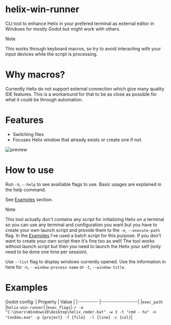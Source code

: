 # helix-win-runner

CLI tool to enhance Helix in your prefered terminal as external editor in Windows for mostly Godot but might work with others.

> [!NOTE]
> This works through keyboard macros, so try to avoid interacting with your input devices while the script is processing.

# Why macros?

Currently Helix do not support external connection which give many quality IDE features.
This is a workaround for that to be as close as possible for what it could be through automation.

# Features

- Switching files
- Focuses Helix window that already exists or create one if not.
 
![preview](https://user-images.githubusercontent.com/77918086/224227674-7baa9fc7-a26d-422e-8cd7-8919bd6c8e5c.gif)
 
 
# How to use
Run `-h`, `--help` to see availiable flags to use.
Basic usages are explained in the help command.

See [Examples](#examples) section.

> [!NOTE]
> This tool actually don't contains any script for initializing Helix on a terminal so you can use any terminal and configuration you want but you have to create your own launch script and provide them to the `-e`, `--execute-path` flag. In the [Examples](#examples) I've used a batch script for this purpose. If you don't want to create your own script then it's fine too as well! The tool works without launch script but then you need to launch the Helix your self (only need to be done one time per session).

Use `--list` flag to display windows currently opened. Use the information in here for `-n`, `--window-process-name` or `-t`, `--window-title`.

# Examples

Godot config:
| Property   | Value            |
|----------  |------------------|
|`exec_path` |`helix-win-runner`|
|`exec_flags`|`-r -e "C:\Users\Windows10\Desktop\helix_cmder.bat" -w 3 -t "cmd - hx" -n "ConEmu.exe" -p {project} -f {file}  -l {line} -c {col}`|
